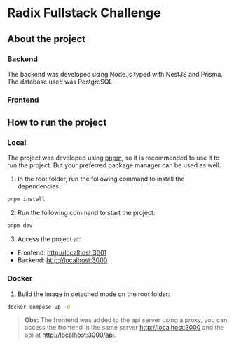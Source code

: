 # **Radix Fullstack Challenge**

## About the project

### Backend

The backend was developed using Node.js typed with NestJS and Prisma. The database used was PostgreSQL.

### Frontend



## How to run the project

### Local

The project was developed using [pnpm](https://pnpm.io/), so it is recommended to use it to run the project. But your preferred package manager can be used as well.

1. In the root folder, run the following command to install the dependencies:

```bash
pnpm install
```

2. Run the following command to start the project:

```bash
pnpm dev
```

3. Access the project at:

- Frontend: [http://localhost:3001](http://localhost:3001)
- Backend: [http://localhost:3000](http://localhost:3000)

### Docker

1. Build the image in detached mode on the root folder:

```bash
docker compose up -d
```

> **Obs:** The frontend was added to the api server using a proxy, you can access the frontend in the same server [http://localhost:3000](http://localhost:3000) and the api at [http://localhost:3000/api](http://localhost:3000/api).
